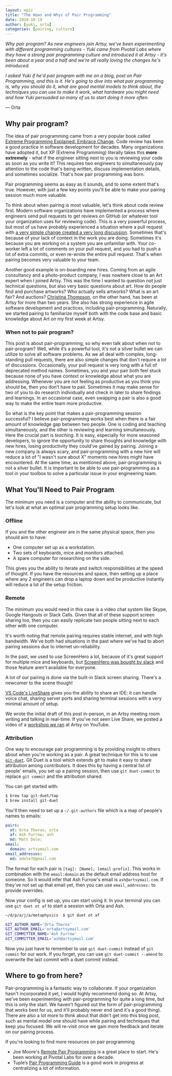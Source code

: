 ```yaml
---
layout: epic
title: "The Hows and Whys of Pair Programming"
date: 2018-10-19
author: [yuki, orta]
categories: [pairing, culture]
---
```


_Why pair program? As new engineers join Artsy, we've been experimenting with different programming cultures - Yuki
came from Pivotal Labs where they have a strong pair programming culture and introduced it at Artsy - it's been
about a year and a half and we're all really loving the changes he's introduced._

_I asked Yuki if he'd pair program with me on a blog, post on Pair Programming, and this is it. He's going to
dive into what pair programming is, why you should do it, what are good mental models to think about, the techniques
you can use to make it work, what hardware you might need and how Yuki persuaded so many of us to start doing it
more often._

&mdash; Orta

<!-- more -->

## Why pair program?

The idea of pair programming came from a very popular book called [Extreme Programming Explained: Embrace
Change][extreme-explained]. Code review has been a good practice in software development for decades. Many organizations have
adopted it, but XP (Extreme Programming) literally takes this **more extremely** - what if the engineer sitting next
to you is reviewing your code as soon as you write it? This requires two engineers to simultaneously pay attention
to the code that's being written, discuss implementation details, and sometimes socialize. That's how pair
programming was born.

Pair programming seems as easy as it sounds, and to some extent that's true. However, with just a few key points
you'll be able to make your pairing session much more valuable.

To think about when pairing is most valuable, let's think about code review first. Modern software organizations
have implemented a process where engineers send pull requests to get reviews on GitHub (or whatever tool your
organization uses for reviewing code). This is a very powerful process, but most of us have probably experienced a
situation where a pull request with [a very simple change created a very long discussion][simple_changes]. Sometimes
that's because of your lack of context in the work you are doing. Sometimes it's because you are working on a
system you are unfamiliar with. Your co-worker left a lot of comments on your pull request, and you had to push a lot
of extra commits, or even re-wrote the entire pull request. That's when pairing becomes very valuable to your team.

Another good example is on-boarding new hires. Coming from an agile consultancy and a photo-product company, I was
nowhere close to an Art expert when I joined Artsy. This was the time I wanted to question not just technical
questions, but also very basic questions about art. How do people find and purchase artworks? Who actually sells
artworks? What is an art fair? And auctions? [Christina Thompson][christina-thompson], on the other hand, has been at 
Artsy for more than two years. She also has strong experience in agile software development and practices, including 
pair-programming. Naturally, we started pairing to familiarize myself both with the code base and basic knowledge 
about Art on my first week at Artsy.

### When not to pair program?

This post is about pair-programming, so why even talk about when not to pair-program? Well, while it’s a powerful tool,
it's not a silver bullet we can utilize to solve all software problems. As we all deal with complex, long-standing
pull requests, there are also simple changes that don't require a lot of discussions. Occasionally, your pull request
is very long with a full of deprecated method names. Sometimes, you and your pair both feel stuck because none of you
have context or knowledge about what you are addressing. Whenever you are not feeling as productive as you think you
should be, then you don’t have to pair. Sometimes it may make sense for two of you to do research individually and
check in later to share findings and learnings. In an occasional case, even swapping a pair is also a good way to make
the entire team more productive.

So what is the key point that makes a pair-programming session successful? I believe pair-programming works best when
there is a fair amount of knowledge gap between two people. One is coding and teaching simultaneously, and the
other is reviewing and learning simultaneously. Here the crucial part is _teaching_. It is easy, especially for more
seasoned developers, to ignore the opportunity to share thoughts and knowledge with new hires, losing productivity
they could've gained by pairing. Joining a new company is always scary, and pair-programming with a new hire will
reduce a lot of "I wasn't sure about X" moments new hires might have encountered. At the same time, as mentioned above,
pair-programming is not a silver bullet. It is important to be able to use pair-programming as a tool in your toolbox
to solve a particular issue in your engineering team.

## What You'll Need to Pair Program

The minimum you need is a computer and the ability to communicate, but let's look at what an optimal pair
programming setup looks like.

### Offline

If you and the other engineer are in the same physical space, then you should aim to have:

- One computer set up as a workstation.
- Two sets of keyboards, mice and monitors attached.
- A spare computer for researching on the side.

This gives you the ability to iterate and switch responsibilities at the speed of thought. If you have the resources
and space, then setting up a place where any 2 engineers can drop a laptop down and be productive instantly will
reduce a lot of the setup friction.

### Remote

The minimum you would need in this case is a video chat system like Skype, Google Hangouts or Slack Calls. Given
that all of these support screen sharing too, then you can easily replicate two people sitting next to each other
with one computer.

It's worth noting that remote pairing requires stable internet, and with high bandwidth. We've both had situations
in the past where we've had to abort pairing sessions due to internet un-reliability.

In the past, we used to use ScreenHero a lot, because of it's great support for multiple mice and keyboards, but 
[ScreenHero was bought by slack][sh] and those feature aren't available for everyone. 

A lot of our pairing is done via the built-in Slack screen sharing. There's a newcomer to the scene though! 

[VS Code's LiveShare][ls] gives you the ability to share an IDE: it can handle voice
chat, sharing server ports and sharing terminal sessions with a very  minimal amount of setup.

We wrote the initial draft of this post in-person, in an Artsy meeting room writing and talking in real-time. 
If you've not seen Live Share, we posted a video of a [workshop we ran][ls-yt] at Artsy on YouTube.

### Attribution

One way to encourage pair programming is by providing insight to others about when you're working as a pair. A great
technique for this is to use [`git-duet`][git-duet]. Git Duet is a tool which extends git to make it easy to share
attribution among contributors. It does this by having a central list of people' emails, you set up a pairing
session, then use `git duet-commit` to replace `git commit` and the attribution shared.

You can get started with:

```sh
$ brew tap git-duet/tap
$ brew install git-duet
```

You'll then need to set up a `~/.git-authors` file which is a map of people's names to emails:

```yml
pairs:
  ot: Orta Therox; orta
  af: Ash Furrow; ash
  md: Matt Dole;
email:
  domain: artsymail.com
email_addresses:
  md: mdole7@gmail.com
```

The format for each pair is `[tag]: [Name]; [email-prefix]`. This works in combination with the `email:domain` as
the default email address host for someone. So it would infer that Ash Furrow's email is `ash@artsymail.com`.
If they've not set up that email yet, then you can use `email_addresses:` to provide overrides.

Now your config is set up, you can start using it. In your terminal you can use `git duet ot af` to start a session
with Orta and Ash.

```sh
~/d/p/a/j/a/metaphysics  $ git duet ot af

GIT_AUTHOR_NAME='Orta Therox'
GIT_AUTHOR_EMAIL='orta@artsymail.com'
GIT_COMMITTER_NAME='Ash Furrow'
GIT_COMMITTER_EMAIL='ash@artsymail.com'
```

Now you just have to remember to use `git duet-commit` instead of `git commit` for our work. If you forget, you can
use `git duet-commit --amend` to overwrite the last commit with a duet commit instead.

## Where to go from here?

Pair-programming is a fantastic way to collaborate. If your organization hasn't incorporated it yet, I would highly recommend doing so. At Artsy, we've been experimenting with pair-programming for quite a long time, but this is only the start. We haven't figured out the form of pair-programming that works best for us, and it'll probably never end (and it's a good thing). There are also a lot more to think about that didn't get into this blog post, such as mental model one should have while pairing and techniques that keep you focused. We will re-visit once we gain more feedback and iterate on our pairing process.

If you're looking to find more resources on pair programming

- Joe Moore's [Remote Pair Programming][rpp] is a great place to start. He's been working at Pivotal Labs for over a decade.
- Tuple’s [Pair Programming Guide][ppg] is a good work in progress at centralizing a lot of information.

[christina-thompson]: https://medium.com/artsy-blog/what-it-feels-like-to-work-in-a-supportive-environment-for-female-engineers-3c994a001007
[extreme-explained]: https://www.goodreads.com/book/show/67833.Extreme_Programming_Explained
[sh]: https://slack.com/screenhero
[ls]: https://visualstudio.microsoft.com/services/live-share
[ls-yt]: https://twitter.com/ArtsyOpenSource/status/1034555778210910209
[rpp]: http://remotepairprogramming.com/
[git-duet]: https://github.com/git-duet/git-duet/
[simple_changes]: https://github.com/artsy/reaction/pull/1114#discussion_r209354107
[ppg]: https://tuple.app/pair-programming-guide/

<!-- 
Notes:

- http://www.extremeprogramming.org/rules/pair.html -->

<!-- Appendix
  - Ways in which you can encourage more pairing?
  - Techniques for introducing it into your team
  - Good resources? Further reading
  - Do we do it as much as we'd want?
  - Mental model
    - Remind your pair of what to work on
    - Speak up while pairing
    - Take breaks often
    - Show appreciation
  - Techniques
    - driver and navigator
    - ping-pong pairing
  - What companies provides a good best examples?
-->
